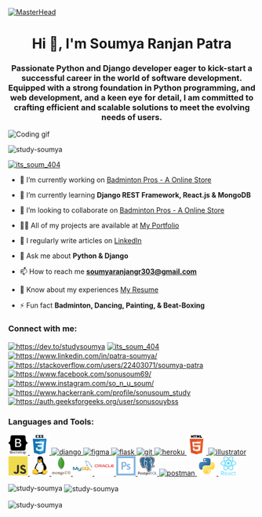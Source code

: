 [![MasterHead](https://user-images.githubusercontent.com/74038190/241765440-80728820-e06b-4f96-9c9e-9df46f0cc0a5.gif)]([https://](https://github.com/study-soumya/))
<h1 align="center">Hi 👋, I'm Soumya Ranjan Patra</h1>
<h3 align="center">Passionate Python and Django developer eager to kick-start a successful career in the world of software development. Equipped with a strong foundation in Python programming, and web development, and a keen eye for detail, I am committed to crafting efficient and scalable solutions to meet the evolving needs of users.</h3>

<img src="[https://private-user-images.githubusercontent.com/74038190/271839856-3b4607a1-1cc6-41f1-926f-892ae880e7a5.gif](https://private-user-images.githubusercontent.com/74038190/271839856-3b4607a1-1cc6-41f1-926f-892ae880e7a5.gif)" alt="Coding gif" width="400">

<p align="left"> <img src="https://komarev.com/ghpvc/?username=study-soumya&label=Profile%20views&color=0e75b6&style=flat" alt="study-soumya" /> </p>

<p align="left"> <a href="https://twitter.com/its_soum_404" target="blank"><img src="https://img.shields.io/twitter/follow/its_soum_404?logo=twitter&style=for-the-badge" alt="its_soum_404" /></a> </p>

- 🔭 I’m currently working on [Badminton Pros - A Online Store](https://github.com/study-soumya/Badminton-Pros)

- 🌱 I’m currently learning **Django REST Framework, React.js & MongoDB**

- 👯 I’m looking to collaborate on [Badminton Pros - A Online Store](https://github.com/study-soumya/Badminton-Pros)

- 👨‍💻 All of my projects are available at [My Portfolio](https://soumyapatra.netlify.app/)

- 📝 I regularly write articles on [LinkedIn](https://www.linkedin.com/in/patra-soumya/)

- 💬 Ask me about **Python & Django**

- 📫 How to reach me **soumyaranjangr303@gmail.com**

- 📄 Know about my experiences [My Resume](https://drive.google.com/file/d/1ESqoyr7kr9YI-fAPaMHbHLkXyN1tr86P/view?usp=sharing)

- ⚡ Fun fact **Badminton, Dancing, Painting, & Beat-Boxing**

<h3 align="left">Connect with me:</h3>
<p align="left">
<a href="https://dev.to/https://dev.to/studysoumya" target="blank"><img align="center" src="https://raw.githubusercontent.com/rahuldkjain/github-profile-readme-generator/master/src/images/icons/Social/devto.svg" alt="https://dev.to/studysoumya" height="30" width="40" /></a>
<a href="https://twitter.com/its_soum_404" target="blank"><img align="center" src="https://raw.githubusercontent.com/rahuldkjain/github-profile-readme-generator/master/src/images/icons/Social/twitter.svg" alt="its_soum_404" height="30" width="40" /></a>
<a href="https://linkedin.com/in/https://www.linkedin.com/in/patra-soumya/" target="blank"><img align="center" src="https://raw.githubusercontent.com/rahuldkjain/github-profile-readme-generator/master/src/images/icons/Social/linked-in-alt.svg" alt="https://www.linkedin.com/in/patra-soumya/" height="30" width="40" /></a>
<a href="https://stackoverflow.com/users/https://stackoverflow.com/users/22403071/soumya-patra" target="blank"><img align="center" src="https://raw.githubusercontent.com/rahuldkjain/github-profile-readme-generator/master/src/images/icons/Social/stack-overflow.svg" alt="https://stackoverflow.com/users/22403071/soumya-patra" height="30" width="40" /></a>
<a href="https://fb.com/https://www.facebook.com/sonusoum69/" target="blank"><img align="center" src="https://raw.githubusercontent.com/rahuldkjain/github-profile-readme-generator/master/src/images/icons/Social/facebook.svg" alt="https://www.facebook.com/sonusoum69/" height="30" width="40" /></a>
<a href="https://instagram.com/https://www.instagram.com/so_n_u_soum/" target="blank"><img align="center" src="https://raw.githubusercontent.com/rahuldkjain/github-profile-readme-generator/master/src/images/icons/Social/instagram.svg" alt="https://www.instagram.com/so_n_u_soum/" height="30" width="40" /></a>
<a href="https://www.hackerrank.com/https://www.hackerrank.com/profile/sonusoum_study" target="blank"><img align="center" src="https://raw.githubusercontent.com/rahuldkjain/github-profile-readme-generator/master/src/images/icons/Social/hackerrank.svg" alt="https://www.hackerrank.com/profile/sonusoum_study" height="30" width="40" /></a>
<a href="https://auth.geeksforgeeks.org/user/https://auth.geeksforgeeks.org/user/sonusouybss" target="blank"><img align="center" src="https://raw.githubusercontent.com/rahuldkjain/github-profile-readme-generator/master/src/images/icons/Social/geeks-for-geeks.svg" alt="https://auth.geeksforgeeks.org/user/sonusouybss" height="30" width="40" /></a>
</p>

<h3 align="left">Languages and Tools:</h3>
<p align="left"> <a href="https://getbootstrap.com" target="_blank" rel="noreferrer"> <img src="https://raw.githubusercontent.com/devicons/devicon/master/icons/bootstrap/bootstrap-plain-wordmark.svg" alt="bootstrap" width="40" height="40"/> </a> <a href="https://www.w3schools.com/css/" target="_blank" rel="noreferrer"> <img src="https://raw.githubusercontent.com/devicons/devicon/master/icons/css3/css3-original-wordmark.svg" alt="css3" width="40" height="40"/> </a> <a href="https://www.djangoproject.com/" target="_blank" rel="noreferrer"> <img src="https://cdn.worldvectorlogo.com/logos/django.svg" alt="django" width="40" height="40"/> </a> <a href="https://www.figma.com/" target="_blank" rel="noreferrer"> <img src="https://www.vectorlogo.zone/logos/figma/figma-icon.svg" alt="figma" width="40" height="40"/> </a> <a href="https://flask.palletsprojects.com/" target="_blank" rel="noreferrer"> <img src="https://www.vectorlogo.zone/logos/pocoo_flask/pocoo_flask-icon.svg" alt="flask" width="40" height="40"/> </a> <a href="https://git-scm.com/" target="_blank" rel="noreferrer"> <img src="https://www.vectorlogo.zone/logos/git-scm/git-scm-icon.svg" alt="git" width="40" height="40"/> </a> <a href="https://heroku.com" target="_blank" rel="noreferrer"> <img src="https://www.vectorlogo.zone/logos/heroku/heroku-icon.svg" alt="heroku" width="40" height="40"/> </a> <a href="https://www.w3.org/html/" target="_blank" rel="noreferrer"> <img src="https://raw.githubusercontent.com/devicons/devicon/master/icons/html5/html5-original-wordmark.svg" alt="html5" width="40" height="40"/> </a> <a href="https://www.adobe.com/in/products/illustrator.html" target="_blank" rel="noreferrer"> <img src="https://www.vectorlogo.zone/logos/adobe_illustrator/adobe_illustrator-icon.svg" alt="illustrator" width="40" height="40"/> </a> <a href="https://developer.mozilla.org/en-US/docs/Web/JavaScript" target="_blank" rel="noreferrer"> <img src="https://raw.githubusercontent.com/devicons/devicon/master/icons/javascript/javascript-original.svg" alt="javascript" width="40" height="40"/> </a> <a href="https://www.linux.org/" target="_blank" rel="noreferrer"> <img src="https://raw.githubusercontent.com/devicons/devicon/master/icons/linux/linux-original.svg" alt="linux" width="40" height="40"/> </a> <a href="https://www.mongodb.com/" target="_blank" rel="noreferrer"> <img src="https://raw.githubusercontent.com/devicons/devicon/master/icons/mongodb/mongodb-original-wordmark.svg" alt="mongodb" width="40" height="40"/> </a> <a href="https://www.mysql.com/" target="_blank" rel="noreferrer"> <img src="https://raw.githubusercontent.com/devicons/devicon/master/icons/mysql/mysql-original-wordmark.svg" alt="mysql" width="40" height="40"/> </a> <a href="https://www.oracle.com/" target="_blank" rel="noreferrer"> <img src="https://raw.githubusercontent.com/devicons/devicon/master/icons/oracle/oracle-original.svg" alt="oracle" width="40" height="40"/> </a> <a href="https://www.photoshop.com/en" target="_blank" rel="noreferrer"> <img src="https://raw.githubusercontent.com/devicons/devicon/master/icons/photoshop/photoshop-line.svg" alt="photoshop" width="40" height="40"/> </a> <a href="https://www.postgresql.org" target="_blank" rel="noreferrer"> <img src="https://raw.githubusercontent.com/devicons/devicon/master/icons/postgresql/postgresql-original-wordmark.svg" alt="postgresql" width="40" height="40"/> </a> <a href="https://postman.com" target="_blank" rel="noreferrer"> <img src="https://www.vectorlogo.zone/logos/getpostman/getpostman-icon.svg" alt="postman" width="40" height="40"/> </a> <a href="https://www.python.org" target="_blank" rel="noreferrer"> <img src="https://raw.githubusercontent.com/devicons/devicon/master/icons/python/python-original.svg" alt="python" width="40" height="40"/> </a> <a href="https://reactjs.org/" target="_blank" rel="noreferrer"> <img src="https://raw.githubusercontent.com/devicons/devicon/master/icons/react/react-original-wordmark.svg" alt="react" width="40" height="40"/> </a> </p>

<p><img align="left" src="https://github-readme-stats.vercel.app/api/top-langs?username=study-soumya&show_icons=true&locale=en&layout=compact" alt="study-soumya" /></p>

<p>&nbsp;<img align="center" src="https://github-readme-stats.vercel.app/api?username=study-soumya&show_icons=true&locale=en" alt="study-soumya" /></p>

<p><img align="center" src="https://github-readme-streak-stats.herokuapp.com/?user=study-soumya&" alt="study-soumya" /></p>
